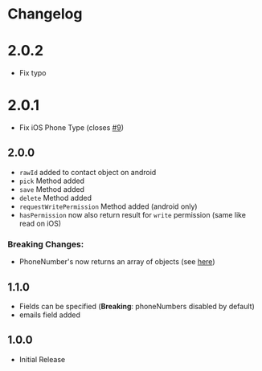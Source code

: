 # Changelog

# 2.0.2
- Fix typo

# 2.0.1
- Fix iOS Phone Type (closes [#9](https://github.com/EinfachHans/cordova-plugin-contacts-x/issues/9))

## 2.0.0
- `rawId` added to contact object on android
- `pick` Method added
- `save` Method added
- `delete` Method added
- `requestWritePermission` Method added (android only)
- `hasPermission` now also return result for `write` permission (same like read on iOS)

### Breaking Changes:

- PhoneNumber's now returns an array of objects (see [here](readme.md#contactxphonenumber))

## 1.1.0
- Fields can be specified (**Breaking**: phoneNumbers disabled by default)
- emails field added 

## 1.0.0
- Initial Release
